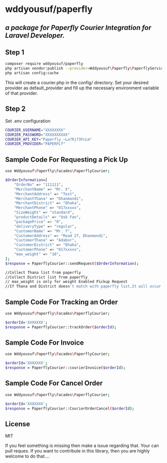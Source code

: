 # wddyousuf/paperfly
## _a package for Paperfly Courier Integration for Laravel Developer._

## Step 1

```sh
composer require wddyousuf/paperfly
php artisan vendor:publish --provider=Wddyousuf\Paperfly\PaperflyServiceProvider
php artisan config:cache
```
This will create a courier.php in the config/ directory. Set your desired provider as default_provider and fill up the necessary environment variable of that provider.

## Step 2

Set .env configuration 
```sh
COURIER_USERNAME="XXXXXXXX"
COURIER_PASSWORD="XXXXXXXXXX"
COURIER_API_KEY="Paperfly_~La?Rj73FcLm"
COURIER_PROVIDER="PAPERFLY"
```

## Sample Code For Requesting a Pick Up

```sh
use Wddyousuf\Paperfly\Facades\PaperflyCourier;

$OrderInformation=[
    "OrderNo" => "111111",
    "MerchantName" => "Mr. X",
    "MerchantAddress" => "Test",
    "MerchantThana" => "Dhanmondi",
    "MerchantDistrict" => "Dhaka",
    "MerchantPhone" => "017xxxxx",
    "SizeWeight" => "standard",
    "productDetails" => "Usb Fan",
    "packagePrice" => "0",
    "deliveryType" => "regular",
    "CustomerName" => "Mr. Y",
    "CustomerAddress" => "Road 27, Dhanmondi",
    "CustomerThana" => "Adabor",
    "CustomerDistrict" => "Dhaka",
    "CustomerPhone" => "017xxxxx",
    "max_weight" => "10",
];
$response = PaperflyCourier::sendRequest($OrderInformation);

//Collect Thana list from paperfly
//Collect District list from paperfly
// max_weight is only for weight Enabled Pickup Request
//If Thana and District doesn't match with paperfly list,It will occur error
```

## Sample Code For Tracking an Order

```sh
use Wddyousuf\Paperfly\Facades\PaperflyCourier;

$orderId='XXXXXXX';
$response = PaperflyCourier::trackOrder($orderId);
```

## Sample Code For Invoice

```sh
use Wddyousuf\Paperfly\Facades\PaperflyCourier;

$orderId='XXXXXXX';
$response = PaperflyCourier::courierInvoice($orderId);
```

## Sample Code For Cancel Order

```sh
use Wddyousuf\Paperfly\Facades\PaperflyCourier;

$orderId='XXXXXXX';
$response = PaperflyCourier::CourierOrderCancel($orderId);
```

## License

MIT


If you feel something is missing then make a issue regarding that. Your can pull reques. If you want to contribute in this library, then you are highly welcome to do that....
